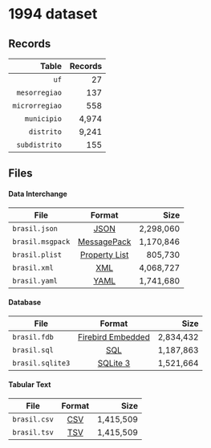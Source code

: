 # 1994 dataset

## Records

|          Table | Records |
| --------------:| -------:|
|           `uf` |      27 |
|  `mesorregiao` |     137 |
| `microrregiao` |     558 |
|    `municipio` |   4,974 |
|     `distrito` |   9,241 |
|  `subdistrito` |     155 |

## Files

#### Data Interchange

| File             | Format                                                       |      Size |
| ---------------- |:------------------------------------------------------------:| ---------:|
| `brasil.json`    | [JSON](https://en.wikipedia.org/wiki/JSON)                   | 2,298,060 |
| `brasil.msgpack` | [MessagePack](https://en.wikipedia.org/wiki/MessagePack)     | 1,170,846 |
| `brasil.plist`   | [Property List](https://en.wikipedia.org/wiki/Property_list) |   805,730 |
| `brasil.xml`     | [XML](https://en.wikipedia.org/wiki/XML)                     | 4,068,727 |
| `brasil.yaml`    | [YAML](https://en.wikipedia.org/wiki/YAML)                   | 1,741,680 |

#### Database

| File             | Format                                                                                 |      Size |
| ---------------- |:--------------------------------------------------------------------------------------:| ---------:|
| `brasil.fdb`     | [Firebird Embedded](https://en.wikipedia.org/wiki/Embedded_database#Firebird_Embedded) | 2,834,432 |
| `brasil.sql`     | [SQL](https://en.wikipedia.org/wiki/SQL)                                               | 1,187,863 |
| `brasil.sqlite3` | [SQLite 3](https://en.wikipedia.org/wiki/SQLite)                                       | 1,521,664 |

#### Tabular Text

| File         | Format                                                      |      Size |
| ------------ |:-----------------------------------------------------------:| ---------:|
| `brasil.csv` | [CSV](https://en.wikipedia.org/wiki/Comma-separated_values) | 1,415,509 |
| `brasil.tsv` | [TSV](https://en.wikipedia.org/wiki/Tab-separated_values)   | 1,415,509 |

